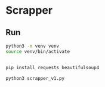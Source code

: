 # Scrapper

## Run

```bash
python3 -m venv venv
source venv/bin/activate


pip install requests beautifulsoup4

python3 scrapper_v1.py
```